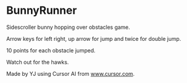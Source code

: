 # BunnyRunner
Sidescroller bunny hopping over obstacles game.

Arrow keys for left right, up arrow for jump and twice for double jump.

10 points for each obstacle jumped. 

Watch out for the hawks.

Made by YJ using Cursor AI from www.cursor.com.
